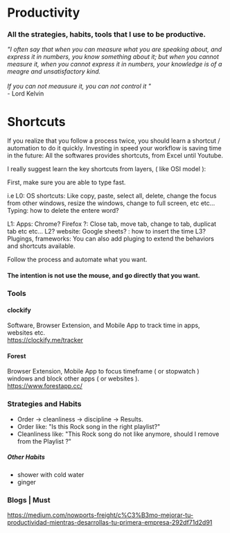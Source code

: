 # Productivity
### All the strategies, habits, tools that I use to be productive.


_"I often say that when you can measure what you are speaking about, 
and express it in numbers, 
you know something about it; 
but when you cannot measure it, 
when you cannot express it in numbers, 
your knowledge is of a meagre and unsatisfactory kind.
<br>
<br>
If you can not meausure it, you can not control it "_
<br>
\- Lord Kelvin


# Shortcuts
If you realize that you follow a process twice, you should learn a shortcut / automation to do it quickly.
Investing in speed your workflow is saving time in the future:
All the softwares provides shortcuts, from Excel until Youtube. 


I really suggest learn the key shortcuts from layers, ( like OSI model ):

First, make sure you are able to type fast.

i.e
L0: OS shortcuts: Like copy, paste, select all, delete, change the focus from other windows, resize the windows, change to full screen, etc etc...
Typing: how to delete the entere word?

L1: Apps: Chrome? Firefox ?: Close tab, move tab, change to tab, duplicat tab etc etc...
L2? website: Google sheets? : how to insert the time
L3? Plugings, frameworks:  You can also add pluging to extend the behaviors and shortcuts available.

Follow the process and automate what you want.



#### The intention is not use the mouse, and go directly that you want.

### Tools

#### clockify
Software, Browser Extension, and Mobile App to track time in apps, websites etc.
<br>
https://clockify.me/tracker


#### Forest
Browser Extension, Mobile App to focus timeframe ( or stopwatch ) windows and block other apps ( or websites ).
<br>
https://www.forestapp.cc/


### Strategies and Habits
* Order -> cleanliness -> discipline -> Results.
* Order like: "Is this Rock song in the right playlist?"
* Cleanliness like: "This Rock song do not like anymore, should I remove from the Playlist ?"

##### Other Habits
* shower with cold water
* ginger


### Blogs | Must
https://medium.com/nowports-freight/c%C3%B3mo-mejorar-tu-productividad-mientras-desarrollas-tu-primera-empresa-292df71d2d91

